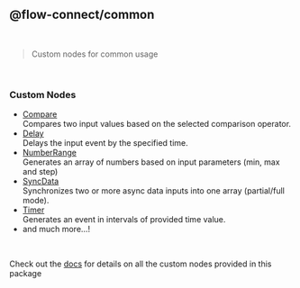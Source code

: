 ## @flow-connect/common

<br/>

> Custom nodes for common usage

<br/>

### Custom Nodes

- [Compare](https://flow-connect.saurabhagat.me/reference/standard-nodes/common/compare.html) <br/>
  Compares two input values based on the selected comparison operator.
- [Delay](https://flow-connect.saurabhagat.me/reference/standard-nodes/common/delay.html) <br/>
  Delays the input event by the specified time.
- [NumberRange](https://flow-connect.saurabhagat.me/reference/standard-nodes/common/number-range.html) <br/>
  Generates an array of numbers based on input parameters (min, max and step)
- [SyncData](https://flow-connect.saurabhagat.me/reference/standard-nodes/common/sync-data.html) <br/>
  Synchronizes two or more async data inputs into one array (partial/full mode).
- [Timer](https://flow-connect.saurabhagat.me/reference/standard-nodes/common/timer.html) <br/>
  Generates an event in intervals of provided time value.
- and much more...!

<br/>

Check out the [docs](https://flow-connect.saurabhagat.me/reference/standard-nodes/common.html) for details on all the custom nodes provided in this package
